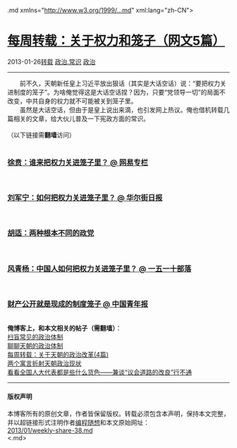 <!DOCTYPE.md>
.md xmlns="http://www.w3.org/1999/...md" xml:lang="zh-CN">
<head>
<meta http-equiv="Content-Type" content="text.md; charset=utf-8" />
<meta name="generator" content="Python script by program.think@gmail.com" />
<meta name="provider" content="program-think.blogspot.com" />
<link type="text/css" rel="stylesheet" href="../../css/program-think.css" />
<title>每周转载：关于权力和笼子（网文5篇） - 编程随想的博客</title>
</head>
<body>
<div id="main" style="width:100%;">
<h1><a href="../../index.md" title="回到首页">每周转载：关于权力和笼子（网文5篇）</a></h1>
<div class="post-info"><span class="date-header">2013-01-26</span><a href="../../tags/E8BDACE8BDBD.md" class="tag">转载</a> <a href="../../tags/E694BFE6B2BB.E5B8B8E8AF86.md" class="tag">政治.常识</a> <a href="../../tags/E694BFE6B2BB.md" class="tag">政治</a> </div>
<hr>
<div class="post">
&#12288;&#12288;前不久，天朝新任皇上习近平放出狠话（其实是大话空话）说：“要把权力关进制度的笼子”。为啥俺觉得这是大话空话捏？因为，只要“党领导一切”的局面不改变，中共自身的权力就不可能被关到笼子里。<br />&#12288;&#12288;虽然是大话空话，但由于是皇上说出来滴，也引发网上热议。俺也借机转载几篇相关的文章，给大伙儿普及一下宪政方面的常识。<a name='more'></a><!--program-think--><br /><br />（以下链接需<b>翻墙</b>访问）<br /><br /><h3><a href="https://plus.google.com/113559088971921339544/posts/9FTfg5kXTsR" target="_blank" rel="nofollow">徐贲：谁来把权力关进笼子里？ @ 网易专栏</a></h3><br /><h3><a href="https://plus.google.com/113559088971921339544/posts/S2omcz2qRBP" target="_blank" rel="nofollow">刘军宁：如何把权力关进笼子里？ @ 华尔街日报</a></h3><br /><h3><a href="https://plus.google.com/113559088971921339544/posts/VxtUXyLydzF" target="_blank" rel="nofollow">胡适：两种根本不同的政党</a></h3><br /><h3><a href="https://plus.google.com/113559088971921339544/posts/2UCc6hVtUNa" target="_blank" rel="nofollow">风青杨：中国人如何把权力关进笼子里？ @ 一五一十部落</a></h3><br /><h3><a href="https://plus.google.com/113559088971921339544/posts/Qn5UqeLkatV" target="_blank" rel="nofollow">财产公开就是现成的制度笼子 @ 中国青年报</a></h3><br /><b>俺博客上，和本文相关的帖子（需翻墙）</b>：<br /><a href="../../2012/07/form-of-government.md">扫盲常见的政治体制</a><br /><a href="../../2012/07/form-of-government-in-china.md">聊聊天朝的政治体制</a><br /><a href="../../2012/05/weekly-share-3.md">每周转载：关于天朝的政治改革(4篇)</a><br /><a href="../../2012/11/political-fable.md">两个寓言折射天朝政治现状</a><br /><a href="../../2012/03/national-people-congress.md">看看全国人大代表都是些什么货色——兼谈“议会道路的改良”行不通</a><div class="blogger-post-footer">
</div>
<hr>
<div class="copyright">
<h4>版权声明</h4>
本博客所有的原创文章，作者皆保留版权。转载必须包含本声明，保持本文完整，并以超链接形式注明作者<a href="mailto:program.think@gmail.com">编程随想</a>和本文原始网址：<br>
<a href="2013/01/weekly-share-38.md">2013/01/weekly-share-38.md</a>
</div>
</div>
</body>
<.md>
